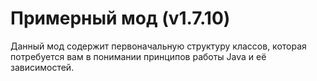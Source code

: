 # Примерный мод (v1.7.10)
Данный мод содержит первоначальную структуру классов, которая потребуется вам в понимании принципов работы Java и её зависимостей. 
